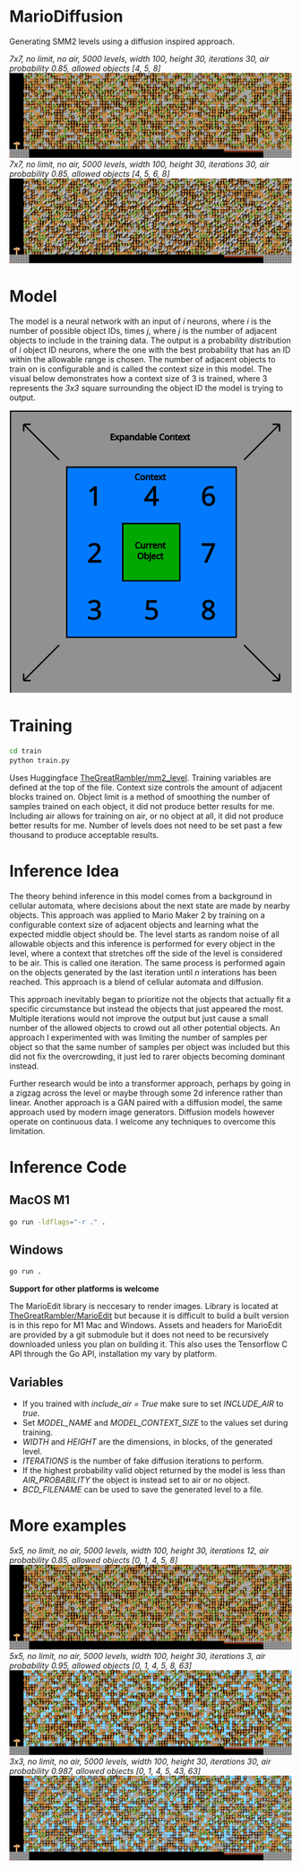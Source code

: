 # MarioDiffusion

Generating SMM2 levels using a diffusion inspired approach.

*7x7, no limit, no air, 5000 levels, width 100, height 30, iterations 30, air probability 0.85, allowed objects [4, 5, 8]*
![Example generation 1](images/header1.gif)
*7x7, no limit, no air, 5000 levels, width 100, height 30, iterations 30, air probability 0.85, allowed objects [4, 5, 6, 8]*
![Example generation 2](images/header2.gif)

# Model
The model is a neural network with an input of *i* neurons, where *i* is the number of possible object IDs, times *j*, where *j* is the number of adjacent objects to include in the training data. The output is a probability distribution of *i* object ID neurons, where the one with the best probability that has an ID within the allowable range is chosen. The number of adjacent objects to train on is configurable and is called the context size in this model. The visual below demonstrates how a context size of 3 is trained, where 3 represents the *3x3* square surrounding the object ID the model is trying to output.

![Model context size](images/objectcontext.svg)


# Training
```bash
cd train
python train.py
```
Uses Huggingface [TheGreatRambler/mm2_level](https://huggingface.co/datasets/TheGreatRambler/mm2_level). Training variables are defined at the top of the file. Context size controls the amount of adjacent blocks trained on. Object limit is a method of smoothing the number of samples trained on each object, it did not produce better results for me. Including air allows for training on air, or no object at all, it did not produce better results for me. Number of levels does not need to be set past a few thousand to produce acceptable results.

# Inference Idea
The theory behind inference in this model comes from a background in cellular automata, where decisions about the next state are made by nearby objects. This approach was applied to Mario Maker 2 by training on a configurable context size of adjacent objects and learning what the expected middle object should be. The level starts as random noise of all allowable objects and this inference is performed for every object in the level, where a context that stretches off the side of the level is considered to be air. This is called one iteration. The same process is performed again on the objects generated by the last iteration until *n* interations has been reached. This approach is a blend of cellular automata and diffusion.

This approach inevitably began to prioritize not the objects that actually fit a specific circumstance but instead the objects that just appeared the most. Multiple iterations would not improve the output but just cause a small number of the allowed objects to crowd out all other potential objects. An approach I experimented with was limiting the number of samples per object so that the same number of samples per object was included but this did not fix the overcrowding, it just led to rarer objects becoming dominant instead.

Further research would be into a transformer approach, perhaps by going in a zigzag across the level or maybe through some 2d inference rather than linear. Another approach is a GAN paired with a diffusion model, the same approach used by modern image generators. Diffusion models however operate on continuous data. I welcome any techniques to overcome this limitation.

# Inference Code
## MacOS M1
```bash
go run -ldflags="-r ." .
```
## Windows
```bash
go run .
```

**Support for other platforms is welcome**

The MarioEdit library is neccesary to render images. Library is located at [TheGreatRambler/MarioEdit](https://github.com/theGreatRambler/marioedit) but because it is difficult to build a built version is in this repo for M1 Mac and Windows. Assets and headers for MarioEdit are provided by a git submodule but it does not need to be recursively downloaded unless you plan on building it. This also uses the Tensorflow C API through the Go API, installation my vary by platform.

## Variables
* If you trained with *include_air = True* make sure to set *INCLUDE_AIR* to *true*.
* Set *MODEL_NAME* and *MODEL_CONTEXT_SIZE* to the values set during training.
* *WIDTH* and *HEIGHT* are the dimensions, in blocks, of the generated level.
* *ITERATIONS* is the number of fake diffusion iterations to perform.
* If the highest probability valid object returned by the model is less than *AIR_PROBABILITY* the object is instead set to air or no object.
* *BCD_FILENAME* can be used to save the generated level to a file.

# More examples
*5x5, no limit, no air, 5000 levels, width 100, height 30, iterations 12, air probability 0.85, allowed objects [0, 1, 4, 5, 8]*
![Example generation 1](images/example1.gif)
*5x5, no limit, no air, 5000 levels, width 100, height 30, iterations 3, air probability 0.95, allowed objects [0, 1, 4, 5, 8, 63]*
![Example generation 2](images/example2.gif)
*3x3, no limit, no air, 5000 levels, width 100, height 30, iterations 30, air probability 0.987, allowed objects [0, 1, 4, 5, 43, 63]*
![Example generation 3](images/example3.gif)